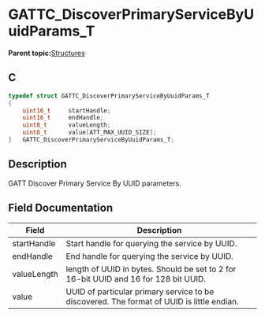 # GATTC\_DiscoverPrimaryServiceByUuidParams\_T

**Parent topic:**[Structures](GUID-3BBA6E22-85EE-4B8F-BC37-840881963D97.md)

## C

```c
typedef struct GATTC_DiscoverPrimaryServiceByUuidParams_T
{
    uint16_t     startHandle;
    uint16_t     endHandle;
    uint8_t      valueLength;
    uint8_t      value[ATT_MAX_UUID_SIZE];
}   GATTC_DiscoverPrimaryServiceByUuidParams_T;
```

## Description

GATT Discover Primary Service By UUID parameters.

## Field Documentation

|Field|Description|
|-----|-----------|
|startHandle|Start handle for querying the service by UUID.|
|endHandle|End handle for querying the service by UUID.|
|valueLength|length of UUID in bytes. Should be set to 2 for 16-bit UUID and 16 for 128 bit UUID.|
|value|UUID of particular primary service to be discovered. The format of UUID is little endian.|

